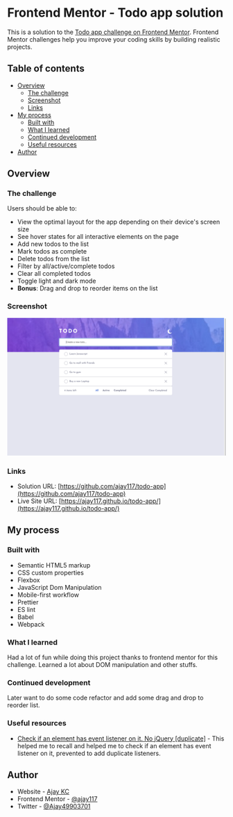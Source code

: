 # Frontend Mentor - Todo app solution

This is a solution to the [Todo app challenge on Frontend Mentor](https://www.frontendmentor.io/challenges/todo-app-Su1_KokOW). Frontend Mentor challenges help you improve your coding skills by building realistic projects.

## Table of contents

- [Overview](#overview)
  - [The challenge](#the-challenge)
  - [Screenshot](#screenshot)
  - [Links](#links)
- [My process](#my-process)
  - [Built with](#built-with)
  - [What I learned](#what-i-learned)
  - [Continued development](#continued-development)
  - [Useful resources](#useful-resources)
- [Author](#author)

## Overview

### The challenge

Users should be able to:

- View the optimal layout for the app depending on their device's screen size
- See hover states for all interactive elements on the page
- Add new todos to the list
- Mark todos as complete
- Delete todos from the list
- Filter by all/active/complete todos
- Clear all completed todos
- Toggle light and dark mode
- **Bonus**: Drag and drop to reorder items on the list

### Screenshot

![](./screenshot.jpg)

### Links

- Solution URL: [https://github.com/ajay117/todo-app](https://github.com/ajay117/todo-app)
- Live Site URL: [https://ajay117.github.io/todo-app/](https://ajay117.github.io/todo-app/)

## My process

### Built with

- Semantic HTML5 markup
- CSS custom properties
- Flexbox
- JavaScript Dom Manipulation
- Mobile-first workflow
- Prettier
- ES lint
- Babel
- Webpack

### What I learned

Had a lot of fun while doing this project thanks to frontend mentor for this challenge.
Learned a lot about DOM manipulation and other stuffs.

### Continued development

Later want to do some code refactor and add some drag and drop to reorder list.

### Useful resources

- [Check if an element has event listener on it. No jQuery [duplicate]](https://stackoverflow.com/questions/28056716/check-if-an-element-has-event-listener-on-it-no-jquery) - This helped me to recall and helped me to check if an element has event listener on it, prevented to add duplicate listeners.

## Author

- Website - [Ajay KC](https://github.com/ajay117)
- Frontend Mentor - [@ajay117](https://www.frontendmentor.io/profile/ajay117)
- Twitter - [@Ajay49903701](https://www.twitter.com/Ajay49903701)
